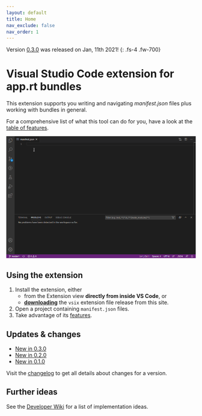 ```yaml
---
layout: default
title: Home
nav_exclude: false
nav_order: 1
---
```


Version [0.3.0](updates/v0.3.0.html) was released on Jan, 11th 2021!
{: .fs-4 .fw-700}

# Visual Studio Code extension for app.rt bundles

This extension supports you writing and navigating *manifest.json* files plus working with bundles in general.

For a comprehensive list of what this tool can do for you, have a look at the [table of features](features/manifest-editing.html). 

![Features Demo](images/demo.gif)

## Using the extension

1. Install the extension, either 
   * from the Extension view **directly from inside VS Code**, or
   * [**downloading**](https://github.com/ctjdr/vscode-apprt-bundles/releases) the `vsix` extension file release from this site.
2. Open a project containing `manifest.json` files.
3. Take advantage of its [features](../features/manifest-editing.html).

## Updates & changes

 
* [New in 0.3.0](updates/v0.3.0.md)
* [New in 0.2.0](updates/v0.2.0.html)
* [New in 0.1.0](updates/v0.1.0.html)

Visit the [changelog](updates/CHANGELOG.html) to get all details about changes for a version. 


## Further ideas

See the [Developer Wiki](https://github.com/ctjdr/vscode-apprt-bundles/wiki/Implementation-Ideas) for a list of implementation ideas.
